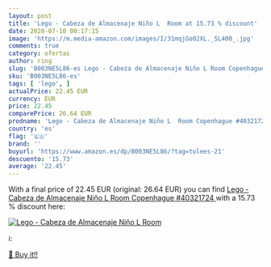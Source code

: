 ```yaml
---
layout: post
title: 'Lego - Cabeza de Almacenaje Niño L  Room at 15.73 % discount'
date: 2020-07-10 00:17:15
image: 'https://m.media-amazon.com/images/I/31mqjGo02XL._SL400_.jpg'
comments: true
category: ofertas
author: ring
slug: 'B003NE5L86-es Lego - Cabeza de Almacenaje Niño L Room Copenhague #40321724'
sku: 'B003NE5L86-es'
tags: [ 'lego', ]
actualPrice: 22.45 EUR
currency: EUR
price: 22.45
comparePrice: 26.64 EUR
prodname: 'Lego - Cabeza de Almacenaje Niño L  Room Copenhague #40321724 '
country: 'es'
flag: '🇪🇸'
brand: ''
buyurl: 'https://www.amazon.es/dp/B003NE5L86/?tag=tolees-21'
descuento: '15.73'
average: '22.45'
---
```


With a final price of 22.45 EUR (original: 26.64 EUR) you can find [Lego - Cabeza de Almacenaje Niño L  Room Copenhague #40321724 ](https://www.amazon.es/dp/B003NE5L86/?tag=tolees-21) with a  15.73 % discount here:

[![Lego - Cabeza de Almacenaje Niño L  Room](https://m.media-amazon.com/images/I/31mqjGo02XL._SL400_.jpg)](https://www.amazon.es/dp/B003NE5L86/?tag=tolees-21)

ℹ️:


[🛒 Buy it!!](https://www.amazon.es/dp/B003NE5L86/?tag=tolees-21)
